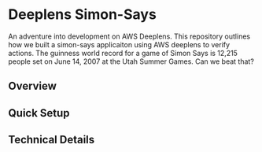 # Deeplens Simon-Says
<p>
An adventure into development on AWS Deeplens.  This repository outlines how we built a simon-says 
applicaiton using AWS deeplens to verify actions. The guinness world record for a game of Simon Says 
is 12,215 people set on June 14, 2007 at the Utah Summer Games.  Can we beat that? 
</p>

## Overview

## Quick Setup

## Technical Details

